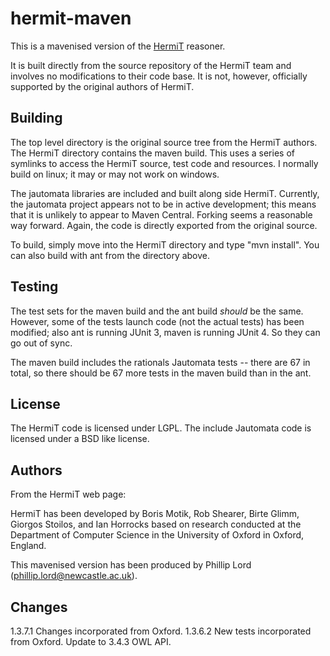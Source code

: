 hermit-maven
============

This is a mavenised version of the
[HermiT](http://hermit-reasoner.com/HermiT) reasoner.

It is built directly from the source repository of the HermiT team and
involves no modifications to their code base. It is not, however, officially
supported by the original authors of HermiT. 


Building
--------

The top level directory is the original source tree from the HermiT authors.
The HermiT directory contains the maven build. This uses a series of symlinks
to access the HermiT source, test code and resources. I normally build on
linux; it may or may not work on windows. 

The jautomata libraries are included and built along side HermiT. Currently,
the jautomata project appears not to be in active development; this means that
it is unlikely to appear to Maven Central. Forking seems a reasonable way
forward. Again, the code is directly exported from the original source. 

To build, simply move into the HermiT directory and type "mvn install". You
can also build with ant from the directory above. 

Testing
-------

The test sets for the maven build and the ant build *should* be the same. 
However, some of the tests launch code (not the actual tests) has been
modified; also ant is running JUnit 3, maven is running JUnit 4. So they can
go out of sync. 

The maven build includes the rationals Jautomata tests -- there are 67 in
total, so there should be 67 more tests in the maven build than in the ant. 

License
-------

The HermiT code is licensed under LGPL. The include Jautomata code is licensed
under a BSD like license. 


Authors
-------

From the HermiT web page:

HermiT has been developed by Boris Motik, Rob Shearer, Birte Glimm, Giorgos
Stoilos, and Ian Horrocks based on research conducted at the Department of
Computer Science in the University of Oxford in Oxford, England.

This mavenised version has been produced by Phillip Lord
(phillip.lord@newcastle.ac.uk).


Changes
-------

1.3.7.1 Changes incorporated from Oxford. 
1.3.6.2 New tests incorporated from Oxford. Update to 3.4.3 OWL API.
